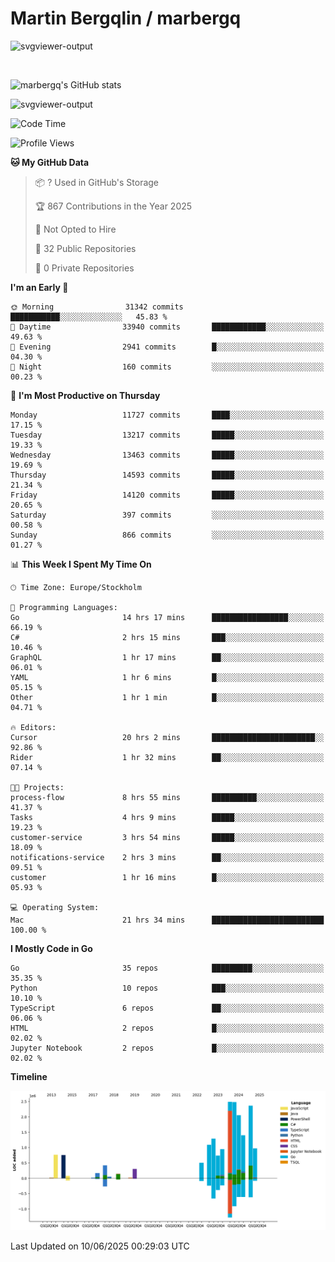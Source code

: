 # Martin Bergqlin / marbergq

![svgviewer-output](https://user-images.githubusercontent.com/2405410/206014777-22d41ecb-c24f-421d-b7d9-bba2cb5bb0de.svg)

<br>

<!--- [![Martin's Week](https://github-readme-stats.vercel.app/api/wakatime?username=marbergq&theme=dark)](https://github.com/anuraghazra/github-readme-stats) -->

![marbergq's GitHub stats](https://github-readme-stats.vercel.app/api?username=marbergq&count_private=true&show_icons=true)

![svgviewer-output](https://wakatime.com/badge/user/3f0a2069-6683-4e19-9a4a-7d21ea815067.svg)

<!--START_SECTION:waka-->
![Code Time](http://img.shields.io/badge/Code%20Time-5%2C152%20hrs%2016%20mins-blue)

![Profile Views](http://img.shields.io/badge/Profile%20Views-1-blue)

**🐱 My GitHub Data** 

> 📦 ? Used in GitHub's Storage 
 > 
> 🏆 867 Contributions in the Year 2025
 > 
> 🚫 Not Opted to Hire
 > 
> 📜 32 Public Repositories 
 > 
> 🔑 0 Private Repositories 
 > 
**I'm an Early 🐤** 

```text
🌞 Morning                31342 commits       ███████████░░░░░░░░░░░░░░   45.83 % 
🌆 Daytime                33940 commits       ████████████░░░░░░░░░░░░░   49.63 % 
🌃 Evening                2941 commits        █░░░░░░░░░░░░░░░░░░░░░░░░   04.30 % 
🌙 Night                  160 commits         ░░░░░░░░░░░░░░░░░░░░░░░░░   00.23 % 
```
📅 **I'm Most Productive on Thursday** 

```text
Monday                   11727 commits       ████░░░░░░░░░░░░░░░░░░░░░   17.15 % 
Tuesday                  13217 commits       █████░░░░░░░░░░░░░░░░░░░░   19.33 % 
Wednesday                13463 commits       █████░░░░░░░░░░░░░░░░░░░░   19.69 % 
Thursday                 14593 commits       █████░░░░░░░░░░░░░░░░░░░░   21.34 % 
Friday                   14120 commits       █████░░░░░░░░░░░░░░░░░░░░   20.65 % 
Saturday                 397 commits         ░░░░░░░░░░░░░░░░░░░░░░░░░   00.58 % 
Sunday                   866 commits         ░░░░░░░░░░░░░░░░░░░░░░░░░   01.27 % 
```


📊 **This Week I Spent My Time On** 

```text
🕑︎ Time Zone: Europe/Stockholm

💬 Programming Languages: 
Go                       14 hrs 17 mins      █████████████████░░░░░░░░   66.19 % 
C#                       2 hrs 15 mins       ███░░░░░░░░░░░░░░░░░░░░░░   10.46 % 
GraphQL                  1 hr 17 mins        ██░░░░░░░░░░░░░░░░░░░░░░░   06.01 % 
YAML                     1 hr 6 mins         █░░░░░░░░░░░░░░░░░░░░░░░░   05.15 % 
Other                    1 hr 1 min          █░░░░░░░░░░░░░░░░░░░░░░░░   04.71 % 

🔥 Editors: 
Cursor                   20 hrs 2 mins       ███████████████████████░░   92.86 % 
Rider                    1 hr 32 mins        ██░░░░░░░░░░░░░░░░░░░░░░░   07.14 % 

🐱‍💻 Projects: 
process-flow             8 hrs 55 mins       ██████████░░░░░░░░░░░░░░░   41.37 % 
Tasks                    4 hrs 9 mins        █████░░░░░░░░░░░░░░░░░░░░   19.23 % 
customer-service         3 hrs 54 mins       █████░░░░░░░░░░░░░░░░░░░░   18.09 % 
notifications-service    2 hrs 3 mins        ██░░░░░░░░░░░░░░░░░░░░░░░   09.51 % 
customer                 1 hr 16 mins        █░░░░░░░░░░░░░░░░░░░░░░░░   05.93 % 

💻 Operating System: 
Mac                      21 hrs 34 mins      █████████████████████████   100.00 % 
```

**I Mostly Code in Go** 

```text
Go                       35 repos            █████████░░░░░░░░░░░░░░░░   35.35 % 
Python                   10 repos            ███░░░░░░░░░░░░░░░░░░░░░░   10.10 % 
TypeScript               6 repos             ██░░░░░░░░░░░░░░░░░░░░░░░   06.06 % 
HTML                     2 repos             █░░░░░░░░░░░░░░░░░░░░░░░░   02.02 % 
Jupyter Notebook         2 repos             █░░░░░░░░░░░░░░░░░░░░░░░░   02.02 % 
```



**Timeline**

![Lines of Code chart](https://raw.githubusercontent.com/marbergq/marbergq/main/assets/bar_graph.png)


 Last Updated on 10/06/2025 00:29:03 UTC
<!--END_SECTION:waka-->
